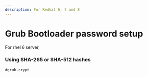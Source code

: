 ```yaml
---
description: For Redhat 6, 7 and 8
---
```


# Grub Bootloader password setup

For rhel 6 server,

### Using SHA-265 or SHA-512 hashes

```
#grub-crypt
```

